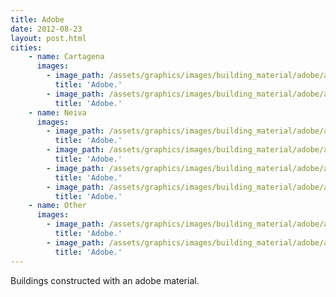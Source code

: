 ```yaml
---
title: Adobe 
date: 2012-08-23
layout: post.html
cities:
    - name: Cartagena
      images:
        - image_path: /assets/graphics/images/building_material/adobe/adobe_cartagena_01.jpg
          title: 'Adobe.'          
        - image_path: /assets/graphics/images/building_material/adobe/adobe_cartagena_02.jpg
          title: 'Adobe.'          
    - name: Neiva
      images:
        - image_path: /assets/graphics/images/building_material/adobe/adobe_neiva_01.jpg
          title: 'Adobe.'          
        - image_path: /assets/graphics/images/building_material/adobe/adobe_neiva_02.jpg
          title: 'Adobe.'          
        - image_path: /assets/graphics/images/building_material/adobe/adobe_neiva_03.jpg
          title: 'Adobe.'          
        - image_path: /assets/graphics/images/building_material/adobe/adobe_neiva_04.jpg
          title: 'Adobe.'     
    - name: Other
      images:
        - image_path: /assets/graphics/images/building_material/adobe/adobe_01.jpg
          title: 'Adobe.'          
        - image_path: /assets/graphics/images/building_material/adobe/adobe_02.jpg
          title: 'Adobe.'                         
---
```

Buildings constructed with an adobe material.

